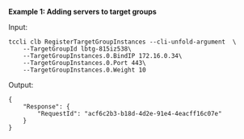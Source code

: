**Example 1: Adding servers to target groups**



Input: 

```
tccli clb RegisterTargetGroupInstances --cli-unfold-argument  \
    --TargetGroupId lbtg-815iz538\
    --TargetGroupInstances.0.BindIP 172.16.0.34\
    --TargetGroupInstances.0.Port 443\
    --TargetGroupInstances.0.Weight 10
```

Output: 
```
{
    "Response": {
        "RequestId": "acf6c2b3-b18d-4d2e-91e4-4eacff16c07e"
    }
}
```

